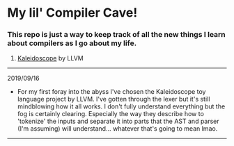 # My lil' Compiler Cave!

### This repo is just a way to keep track of all the new things I learn about compilers as I go about my life.

1. [Kaleidoscope](https://llvm.org/docs/tutorial/index.html) by LLVM

---

2019/09/16
  * For my first foray into the abyss I've chosen the Kaleidoscope toy language project by LLVM. I've gotten through the lexer
but it's still mindblowing how it all works. I don't fully understand everything but the fog is certainly clearing. Especially the
way they describe how to 'tokenize' the inputs and separate it into parts that the AST and parser (I'm assuming) will understand...
whatever that's going to mean lmao.

---
